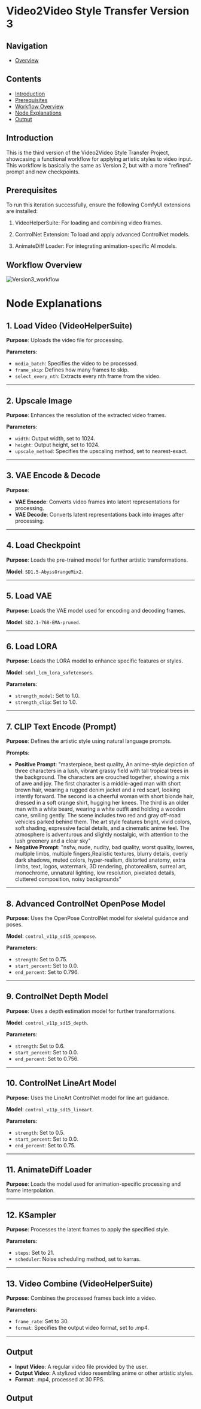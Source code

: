 # Video2Video Style Transfer Version 3

## Navigation
- [Overview](https://github.com/DaWelli/DIGCRE-project/blob/main/Video2Video/README.md)

## Contents
- [Introduction](#introduction)
- [Prerequisites](#prerequisites)
- [Workflow Overview](#workflow-overview)
- [Node Explanations](#node-explanations)
- [Output](#output)

## Introduction
This is the third version of the Video2Video Style Transfer Project, showcasing a functional workflow for applying artistic styles to video input. This workflow is basically the same as Version 2, but with a more "refined" prompt and new checkpoints.

## Prerequisites
To run this iteration successfully, ensure the following ComfyUI extensions are installed:

1. VideoHelperSuite: For loading and combining video frames.

2. ControlNet Extension: To load and apply advanced ControlNet models.
3. AnimateDiff Loader: For integrating animation-specific AI models.

## Workflow Overview
![Version3_workflow](https://github.com/user-attachments/assets/e88783d3-cd47-4ae9-9a26-10a805da61f4)


# Node Explanations

## 1. Load Video (VideoHelperSuite)

**Purpose**: Uploads the video file for processing.

**Parameters**:
- `media_batch`: Specifies the video to be processed.
- `frame_skip`: Defines how many frames to skip.
- `select_every_nth`: Extracts every nth frame from the video.

---

## 2. Upscale Image

**Purpose**: Enhances the resolution of the extracted video frames.

**Parameters**:
- `width`: Output width, set to 1024.
- `height`: Output height, set to 1024.
- `upscale_method`: Specifies the upscaling method, set to nearest-exact.

---

## 3. VAE Encode & Decode

**Purpose**:
- **VAE Encode**: Converts video frames into latent representations for processing.
- **VAE Decode**: Converts latent representations back into images after processing.

---

## 4. Load Checkpoint

**Purpose**: Loads the pre-trained model for further artistic transformations.

**Model**: `SD1.5-AbyssOrangeMix2`.

---

## 5. Load VAE

**Purpose**: Loads the VAE model used for encoding and decoding frames.

**Model**: `SD2.1-768-EMA-pruned`.

---

## 6. Load LORA

**Purpose**: Loads the LORA model to enhance specific features or styles.

**Model**: `sdxl_lcm_lora_safetensors`.

**Parameters**:
- `strength_model`: Set to 1.0.
- `strength_clip`: Set to 1.0.

---

## 7. CLIP Text Encode (Prompt)

**Purpose**: Defines the artistic style using natural language prompts.

**Prompts**:
- **Positive Prompt**: "masterpiece, best quality, An anime-style depiction of three characters in a lush, vibrant grassy field with tall tropical trees in the background. The characters are crouched together, showing a mix of awe and joy. The first character is a middle-aged man with short brown hair, wearing a rugged denim jacket and a red scarf, looking intently forward. The second is a cheerful woman with short blonde hair, dressed in a soft orange shirt, hugging her knees. The third is an older man with a white beard, wearing a white outfit and holding a wooden cane, smiling gently. The scene includes two red and gray off-road vehicles parked behind them. The art style features bright, vivid colors, soft shading, expressive facial details, and a cinematic anime feel. The atmosphere is adventurous and slightly nostalgic, with attention to the lush greenery and a clear sky"
- **Negative Prompt**: "nsfw, nude, nudity, bad quality, worst quality, lowres, multiple limbs, multiple fingers,Realistic textures, blurry details, overly dark shadows, muted colors, hyper-realism, distorted anatomy, extra limbs, text, logos, watermark, 3D rendering, photorealism, surreal art, monochrome, unnatural lighting, low resolution, pixelated details, cluttered composition, noisy backgrounds"

---

## 8. Advanced ControlNet OpenPose Model

**Purpose**: Uses the OpenPose ControlNet model for skeletal guidance and poses.

**Model**: `control_v11p_sd15_openpose`.

**Parameters**:
- `strength`: Set to 0.75.
- `start_percent`: Set to 0.0.
- `end_percent`: Set to 0.796.

---

## 9. ControlNet Depth Model

**Purpose**: Uses a depth estimation model for further transformations.

**Model**: `control_v11p_sd15_depth`.

**Parameters**:
- `strength`: Set to 0.6.
- `start_percent`: Set to 0.0.
- `end_percent`: Set to 0.756.

---

## 10. ControlNet LineArt Model

**Purpose**: Uses the LineArt ControlNet model for line art guidance.

**Model**: `control_v11p_sd15_lineart`.

**Parameters**:
- `strength`: Set to 0.5.
- `start_percent`: Set to 0.0.
- `end_percent`: Set to 0.75.

---

## 11. AnimateDiff Loader

**Purpose**: Loads the model used for animation-specific processing and frame interpolation.

---

## 12. KSampler

**Purpose**: Processes the latent frames to apply the specified style.

**Parameters**:
- `steps`: Set to 21.
- `scheduler`: Noise scheduling method, set to karras.

---

## 13. Video Combine (VideoHelperSuite)

**Purpose**: Combines the processed frames back into a video.

**Parameters**:
- `frame_rate`: Set to 30.
- `format`: Specifies the output video format, set to .mp4.

---

## Output

- **Input Video**: A regular video file provided by the user.
- **Output Video**: A stylized video resembling anime or other artistic styles.
- **Format**: .mp4, processed at 30 FPS.






## Output






